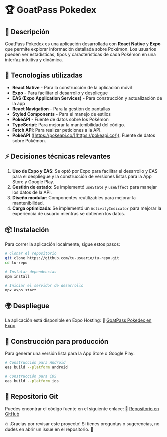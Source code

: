 # 🏆 GoatPass Pokedex

## 📌 Descripción
GoatPass Pokedex es una aplicación desarrollada con **React Native** y **Expo** que permite explorar información detallada sobre Pokémon. Los usuarios pueden ver estadísticas, tipos y características de cada Pokémon en una interfaz intuitiva y dinámica.

## 🚀 Tecnologías utilizadas
- **React Native** - Para la construcción de la aplicación móvil
- **Expo** - Para facilitar el desarrollo y despliegue
- **EAS (Expo Application Services)** - Para construcción y actualización de la app
- **React Navigation** - Para la gestión de pantallas
- **Styled Components** - Para el manejo de estilos
- **PokéAPI** - Fuente de datos sobre los Pokémon
- **TypeScript**: Para mejorar la mantenibilidad del código.
- **Fetch API**: Para realizar peticiones a la API.
- **PokéAPI** ([https://pokeapi.co/](https://pokeapi.co/)): Fuente de datos sobre Pokémon.

## ⚡ Decisiones técnicas relevantes
1. **Uso de Expo y EAS**: Se optó por Expo para facilitar el desarrollo y EAS para el despliegue y la construcción de versiones listas para la App Store y Google Play.
2. **Gestión de estado**: Se implementó `useState` y `useEffect` para manejar los datos de la API.
3. **Diseño modular**: Componentes reutilizables para mejorar la mantenibilidad.
4. **Carga optimizada**: Se implementó un `ActivityIndicator` para mejorar la experiencia de usuario mientras se obtienen los datos.

## 📦 Instalación
Para correr la aplicación localmente, sigue estos pasos:
```sh
# Clonar el repositorio
git clone https://github.com/tu-usuario/tu-repo.git
cd tu-repo

# Instalar dependencias
npm install

# Iniciar el servidor de desarrollo
npx expo start
```

## 🌍 Despliegue
La aplicación está disponible en Expo Hosting:
🔗 [GoatPass Pokedex en Expo](https://expo.dev/accounts/marioortiz123/projects/goatpass-pokedex/updates/a1944194-454f-4b75-b273-cb80f38ec50a)

## 📱 Construcción para producción
Para generar una versión lista para la App Store o Google Play:
```sh
# Construcción para Android
eas build --platform android

# Construcción para iOS
eas build --platform ios
```

## 📂 Repositorio Git
Puedes encontrar el código fuente en el siguiente enlace:
🔗 [Repositorio en GitHub](https://github.com/redfushion/goatpass-pokedex)


🔥 ¡Gracias por revisar este proyecto! Si tienes preguntas o sugerencias, no dudes en abrir un issue en el repositorio. 🚀